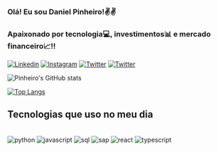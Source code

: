 
### Olá! Eu sou Daniel Pinheiro!✌️✌️

### Apaixonado por tecnologia💻, investimentos📊 e mercado financeiro📈!!

[![Linkedin](https://img.shields.io/badge/LinkedIn-0077B5?style=for-the-badge&logo=linkedin&logoColor=white)](https://www.linkedin.com/in/daniel-pinheiro-machado/)
[![Instagram](https://img.shields.io/badge/Instagram-E4405F?style=for-the-badge&logo=instagram&logoColor=white)](https://www.instagram.com/dani_pinheiro13/)
[![Twitter](https://img.shields.io/badge/Twitter-1DA1F2?style=for-the-badge&logo=twitter&logoColor=white)](https://twitter.com/dyelzim)
[![Twitter](https://img.shields.io/badge/Twitch-9146FF?style=for-the-badge&logo=twitch&logoColor=white)](https://dashboard.twitch.tv/u/d_pinheiro13/home)

![Pinheiro's GitHub stats](https://github-readme-stats.vercel.app/api?username=DanielPinheir&show_icons=true&theme=dracula)

[![Top Langs](https://github-readme-stats.vercel.app/api/top-langs/?username=DanielPinheir&layout=compact)](https://github.com/anuraghazra/github-readme-stats)

## Tecnologias que uso no meu dia

<div style = "display: inline_block"><br/>
    <img align="center" alt= "python" src="https://img.shields.io/badge/Python-3776AB?style=for-the-badge&logo=python&logoColor=white">
    <img align="center" alt= "javascript" src="https://img.shields.io/badge/JavaScript-F7DF1E?style=for-the-badge&logo=javascript&logoColor=black">
    <img align="center" alt= "sql" src="https://img.shields.io/badge/PostgreSQL-316192?style=for-the-badge&logo=postgresql&logoColor=white">
    <img align="center" alt= "sap" src="https://img.shields.io/badge/SAP-0FAAFF?style=for-the-badge&logo=sap&logoColor=white">
    <img align="center" alt= "react" src="https://img.shields.io/badge/react-%2320232a.svg?style=for-the-badge&logo=react&logoColor=%2361DAFB">
    <img align="center" alt= "typescript" src="https://img.shields.io/badge/typescript-%23007ACC.svg?style=for-the-badge&logo=typescript&logoColor=white">
</div><br/>



